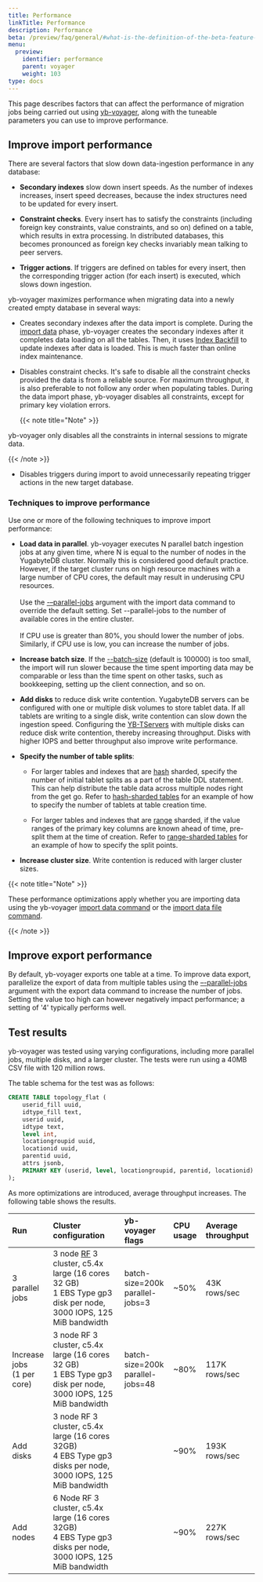 ```yaml
---
title: Performance
linkTitle: Performance
description: Performance
beta: /preview/faq/general/#what-is-the-definition-of-the-beta-feature-tag
menu:
  preview:
    identifier: performance
    parent: voyager
    weight: 103
type: docs
---
```


This page describes factors that can affect the performance of migration jobs being carried out using [yb-voyager](https://github.com/yugabyte/yb-voyager), along with the tuneable parameters you can use to improve performance.

## Improve import performance

There are several factors that slow down data-ingestion performance in any database:

- **Secondary indexes** slow down insert speeds. As the number of indexes increases, insert speed decreases, because the index structures need to be updated for every insert.

- **Constraint checks**. Every insert has to satisfy the constraints (including foreign key constraints, value constraints, and so on) defined on a table, which results in extra processing. In distributed databases, this becomes pronounced as foreign key checks invariably mean talking to peer servers.

- **Trigger actions**. If triggers are defined on tables for every insert, then the corresponding trigger action (for each insert) is executed, which slows down ingestion.

yb-voyager maximizes performance when migrating data into a newly created empty database in several ways:

- Creates secondary indexes after the data import is complete. During the [import data](../migrate-steps/#import-data) phase, yb-voyager creates the secondary indexes after it completes data loading on all the tables. Then, it uses [Index Backfill](https://github.com/yugabyte/yugabyte-db/blob/master/architecture/design/online-index-backfill.md) to update indexes after data is loaded. This is much faster than online index maintenance.

- Disables constraint checks. It's safe to disable all the constraint checks provided the data is from a reliable source. For maximum throughput, it is also preferable to not follow any order when populating tables. During the data import phase, yb-voyager disables all constraints, except for primary key violation errors.

  {{< note title="Note" >}}

yb-voyager only disables all the constraints in internal sessions to migrate data.

  {{< /note >}}

- Disables triggers during import to avoid unnecessarily repeating trigger actions in the new target database.

### Techniques to improve performance

Use one or more of the following techniques to improve import performance:

- **Load data in parallel**. yb-voyager executes N parallel batch ingestion jobs at any given time, where N is equal to the number of nodes in the YugabyteDB cluster. Normally this is considered good default practice. However, if the target cluster runs on high resource machines with a large number of CPU cores, the default may result in underusing CPU resources.\
\
  Use the [-–parallel-jobs](../yb-voyager-cli/#parallel-jobs) argument with the import data command to override the default setting. Set --parallel-jobs to the number of available cores in the entire cluster.\
\
  If CPU use is greater than 80%, you should lower the number of jobs. Similarly, if CPU use is low, you can increase the number of jobs.

- **Increase batch size**. If the [--batch-size](../yb-voyager-cli/#batch-size) (default is 100000) is too small, the import will run slower because the time spent importing data may be comparable or less than the time spent on other tasks, such as bookkeeping, setting up the client connection, and so on.

- **Add disks** to reduce disk write contention. YugabyteDB servers can be configured with one or multiple disk volumes to store tablet data. If all tablets are writing to a single disk, write contention can slow down the ingestion speed. Configuring the [YB-TServers](../../reference/configuration/yb-tserver/) with multiple disks can reduce disk write contention, thereby increasing throughput. Disks with higher IOPS and better throughput also improve write performance.

- **Specify the number of table splits**:

  - For larger tables and indexes that are [hash](../../architecture/docdb-sharding/sharding/#hash-sharding) sharded, specify the number of initial tablet splits as a part of the table DDL statement. This can help distribute the table data across multiple nodes right from the get go. Refer to [hash-sharded tables](../../architecture/docdb-sharding/tablet-splitting/#hash-sharded-tables) for an example of how to specify the number of tablets at table creation time.

  - For larger tables and indexes that are [range](../../architecture/docdb-sharding/sharding/#range-sharding) sharded, if the value ranges of the primary key columns are known ahead of time, pre-split them at the time of creation. Refer to [range-sharded tables](../../architecture/docdb-sharding/tablet-splitting/#range-sharded-tables) for an example of how to specify the split points.

- **Increase cluster size**. Write contention is reduced with larger cluster sizes.

{{< note title="Note" >}}

These performance optimizations apply whether you are importing data using the yb-voyager [import data command](../migrate-steps/#import-data) or the [import data file command](../migrate-steps/#import-data-file).

{{< /note >}}

## Improve export performance

By default, yb-voyager exports one table at a time. To improve data export, parallelize the export of data from multiple tables using the [–-parallel-jobs](../yb-voyager-cli/#parallel-jobs) argument with the export data command to increase the number of jobs. Setting the value too high can however negatively impact performance; a setting of '4' typically performs well.

## Test results

yb-voyager was tested using varying configurations, including more parallel jobs, multiple disks, and a larger cluster. The tests were run using a 40MB CSV file with 120 million rows.

The table schema for the test was as follows:

```sql
CREATE TABLE topology_flat (
    userid_fill uuid,
    idtype_fill text,
    userid uuid,
    idtype text,
    level int,
    locationgroupid uuid,
    locationid uuid,
    parentid uuid,
    attrs jsonb,
    PRIMARY KEY (userid, level, locationgroupid, parentid, locationid)
);
```

As more optimizations are introduced, average throughput increases. The following table shows the results.

| Run | Cluster configuration | yb-voyager flags | CPU usage | Average throughput |
| :-- | :-------------------- | :--------------- | :-------- | :----------------- |
| 3 parallel jobs | 3 node [RF](../../architecture/docdb-replication/replication/#replication-factor) 3 cluster, c5.4x large (16 cores 32 GB) <br> 1 EBS Type gp3 disk per node, 3000 IOPS, 125 MiB bandwidth | batch-size=200k<br>parallel-jobs=3 | ~50% | 43K rows/sec |
| Increase jobs<br>(1 per core) | 3 node RF 3 cluster, c5.4x large (16 cores 32 GB) <br> 1 EBS Type gp3 disk per node, 3000 IOPS, 125 MiB bandwidth | batch-size=200k<br>parallel-jobs=48 | ~80% | 117K rows/sec |
| Add disks | 3 node RF 3 cluster, c5.4x large (16 cores 32GB) <br> 4 EBS Type gp3 disks per node, 3000 IOPS, 125 MiB bandwidth | | ~90% | 193K rows/sec |
| Add nodes | 6 Node RF 3 cluster, c5.4x large (16 cores 32GB) <br> 4 EBS Type gp3 disks per node, 3000 IOPS, 125 MiB bandwidth | | ~90% | 227K rows/sec |
